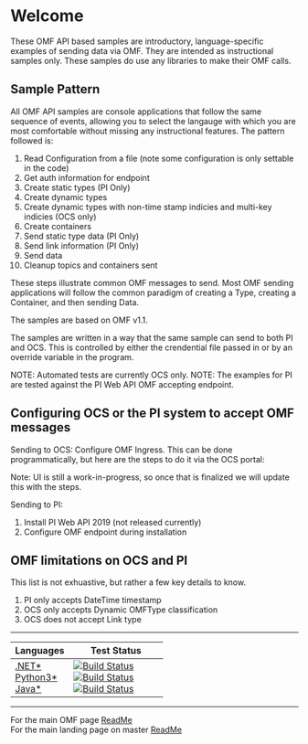 Welcome
========

These OMF API based samples are introductory, language-specific examples of sending data via OMF. They are intended as instructional samples only.  These samples do use any libraries to make their OMF calls.  

Sample Pattern
--------------

All OMF API samples are console applications that follow the same sequence of events, allowing you to select the langauge with which you are most comfortable without missing any instructional features. The pattern followed is:

1.  Read Configuration from a file (note some configuration is only settable in the code)
2.  Get auth information for endpoint
3.  Create static types (PI Only)
4.  Create dynamic types
5.  Create dynamic types with non-time stamp indicies and multi-key indicies (OCS only)
6.  Create containers
7.  Send static type data (PI Only)
8.  Send link information (PI Only)
9.  Send data 
10. Cleanup topics and containers sent

These steps illustrate common OMF messages to send.  Most OMF sending applications will follow the common paradigm of creating a Type, creating a Container, and then sending Data.  

The samples are based on OMF v1.1. 

The samples are written in a way that the same sample can send to both PI and OCS.  This is controlled by either the crendential file passed in or by an override variable in the program.


NOTE: Automated tests are currently OCS only.
NOTE: The examples for PI are tested against the PI Web API OMF accepting endpoint.  



Configuring OCS or the PI system to accept OMF messages
-----------------------------------------------------

Sending to OCS:
Configure OMF Ingress.  This can be done programmatically, but here are the steps to do it via the OCS portal:

Note: UI is still a work-in-progress, so once that is finalized we will update this with the steps.


Sending to PI:
1) Install PI Web API 2019 (not released currently)
2) Configure OMF endpoint during installation


OMF limitations on OCS and PI
-----------------------------------------------------
This list is not exhuastive, but rather a few key details to know.  

1) PI only accepts DateTime timestamp
2) OCS only accepts Dynamic OMFType classification 
3) OCS does not accept Link type



---------

|Languages|&nbsp;&nbsp;&nbsp;&nbsp;&nbsp;&nbsp;&nbsp;Test&nbsp;Status&nbsp;&nbsp;&nbsp;&nbsp;&nbsp;&nbsp;&nbsp;
------|------------
  <a href="OMF_API/">.NET*</a><br /><a href="Python3/">Python3*</a><br /><a href="Java/">Java*</a> | [![Build Status](https://osisoft.visualstudio.com/Engineering%20Incubation/_apis/build/status/OSIsoft_OCS_Samples-CI?branchName=master&jobName=OMF_APIDotNet)](https://osisoft.visualstudio.com/Engineering%20Incubation/_build/latest?definitionId=4334&branchName=master) <br />[![Build Status](https://osisoft.visualstudio.com/Engineering%20Incubation/_apis/build/status/OSIsoft_OCS_Samples-CI?branchName=master&jobName=OMF_APIPy)](https://osisoft.visualstudio.com/Engineering%20Incubation/_build/latest?definitionId=4334&branchName=master)<br />[![Build Status](https://osisoft.visualstudio.com/Engineering%20Incubation/_apis/build/status/OSIsoft_OCS_Samples-CI?branchName=master&jobName=OMF_APIJava)](https://osisoft.visualstudio.com/Engineering%20Incubation/_build/latest?definitionId=4334&branchName=master)

----------

For the main OMF page [ReadMe](../)<br />
For the main landing page on master [ReadMe](https://github.com/osisoft/OSI-Samples)
